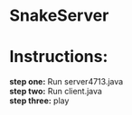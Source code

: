 # SnakeServer

# Instructions:

**step one:** Run server4713.java \
**step two:** Run client.java \
**step three:** play
